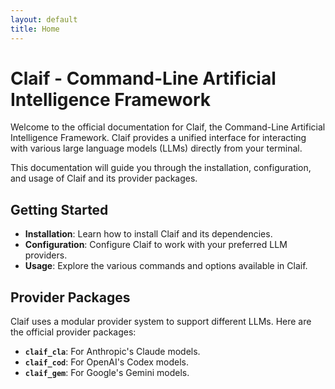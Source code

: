 ```yaml
---
layout: default
title: Home
---
```


# Claif - Command-Line Artificial Intelligence Framework

Welcome to the official documentation for Claif, the Command-Line Artificial Intelligence Framework. Claif provides a unified interface for interacting with various large language models (LLMs) directly from your terminal.

This documentation will guide you through the installation, configuration, and usage of Claif and its provider packages.

## Getting Started

- **Installation**: Learn how to install Claif and its dependencies.
- **Configuration**: Configure Claif to work with your preferred LLM providers.
- **Usage**: Explore the various commands and options available in Claif.

## Provider Packages

Claif uses a modular provider system to support different LLMs. Here are the official provider packages:

- **`claif_cla`**: For Anthropic's Claude models.
- **`claif_cod`**: For OpenAI's Codex models.
- **`claif_gem`**: For Google's Gemini models.
